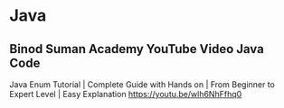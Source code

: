 # Java
<h2> Binod Suman Academy YouTube Video Java Code </h2>

Java Enum Tutorial | Complete Guide with Hands on | From Beginner to Expert Level | Easy Explanation
https://youtu.be/wlh6NhFfhq0


